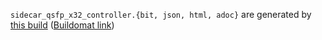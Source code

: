 `sidecar_qsfp_x32_controller.{bit, json, html, adoc}` are generated by
[this build](https://github.com/oxidecomputer/quartz/runs/30559045709)
([Buildomat link](https://buildomat.eng.oxide.computer/wg/0/details/01J8GXC3QJHXGHGZCMJJ6D5TKT/YlKXMfL6ScAyQhjBIstbaGiUUg1UrzPauEdXjjGVC0Z75WSp/01J8GXCRJWXD7KTN8N1RHNYAHF))
